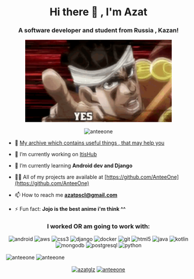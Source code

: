 <h1 align="center">Hi there 👋 , I'm Azat</h1>
<h3 align="center">A software developer and student from Russia , Kazan!</h3>
<p align="middle"> <img src="https://github.com/AnteeOne/AnteeOne/blob/master/assets/tenor.gif" alt="anteeone" width="400"/> </p>
<p align="middle"> <img src="https://komarev.com/ghpvc/?username=anteeone" alt="anteeone" /> </p>

- 🐙 [My archive which contains useful things , that may help you](https://github.com/AnteeOne/Archive)

- 🔭 I’m currently working on [ItisHub](https://github.com/ITISHub/itishub-backend)

- 🌱 I’m currently learning **Android dev and Django**

- 👨‍💻 All of my projects are available at [https://github.com/AnteeOne](https://github.com/AnteeOne)

- 📫 How to reach me **azatpscl@gmail.com**

- ⚡ Fun fact: **Jojo is the best anime i'm think ^^**
<h3 align="center">I worked OR am going to work with:</h3>
<p align="center"><img src="https://devicons.github.io/devicon/devicon.git/icons/android/android-original-wordmark.svg" alt="android" width="40" height="40"/> <img src="https://devicons.github.io/devicon/devicon.git/icons/amazonwebservices/amazonwebservices-original-wordmark.svg" alt="aws" width="40" height="40"/> <img src="https://devicons.github.io/devicon/devicon.git/icons/css3/css3-original-wordmark.svg" alt="css3" width="40" height="40"/> <img src="https://devicons.github.io/devicon/devicon.git/icons/django/django-original.svg" alt="django" width="40" height="40"/> <img src="https://devicons.github.io/devicon/devicon.git/icons/docker/docker-original-wordmark.svg" alt="docker" width="40" height="40"/> <img src="https://www.vectorlogo.zone/logos/git-scm/git-scm-icon.svg" alt="git" width="40" height="40"/> <img src="https://devicons.github.io/devicon/devicon.git/icons/html5/html5-original-wordmark.svg" alt="html5" width="40" height="40"/> <img src="https://devicons.github.io/devicon/devicon.git/icons/java/java-original-wordmark.svg" alt="java" width="40" height="40"/> <img src="https://www.vectorlogo.zone/logos/kotlinlang/kotlinlang-icon.svg" alt="kotlin" width="40" height="40"/> <img src="https://devicons.github.io/devicon/devicon.git/icons/mongodb/mongodb-original-wordmark.svg" alt="mongodb" width="40" height="40"/> <img src="https://devicons.github.io/devicon/devicon.git/icons/postgresql/postgresql-original-wordmark.svg" alt="postgresql" width="40" height="40"/> <img src="https://devicons.github.io/devicon/devicon.git/icons/python/python-original.svg" alt="python" width="40" height="40"/></p>
<img align="center" src="https://github-readme-stats.vercel.app/api/top-langs/?username=anteeone&layout=compact&hide=html" alt="anteeone" />
<img align="center" src="https://github-readme-stats.vercel.app/api?username=anteeone&show_icons=true" alt="anteeone" />

<p align="center">
<a href="https://instagram.com/azatglz" target="blank"><img align="center" src="https://cdn.jsdelivr.net/npm/simple-icons@3.0.1/icons/instagram.svg" alt="azatglz" height="30" width="30" /></a>
<a href="https://www.youtube.com/c/anteeone" target="blank"><img align="center" src="https://cdn.jsdelivr.net/npm/simple-icons@3.0.1/icons/youtube.svg" alt="anteeone" height="30" width="30" /></a>
</p>
